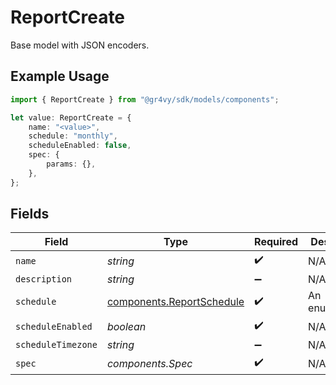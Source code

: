 # ReportCreate

Base model with JSON encoders.

## Example Usage

```typescript
import { ReportCreate } from "@gr4vy/sdk/models/components";

let value: ReportCreate = {
    name: "<value>",
    schedule: "monthly",
    scheduleEnabled: false,
    spec: {
        params: {},
    },
};
```

## Fields

| Field                                                                  | Type                                                                   | Required                                                               | Description                                                            |
| ---------------------------------------------------------------------- | ---------------------------------------------------------------------- | ---------------------------------------------------------------------- | ---------------------------------------------------------------------- |
| `name`                                                                 | *string*                                                               | :heavy_check_mark:                                                     | N/A                                                                    |
| `description`                                                          | *string*                                                               | :heavy_minus_sign:                                                     | N/A                                                                    |
| `schedule`                                                             | [components.ReportSchedule](../../models/components/reportschedule.md) | :heavy_check_mark:                                                     | An enumeration.                                                        |
| `scheduleEnabled`                                                      | *boolean*                                                              | :heavy_check_mark:                                                     | N/A                                                                    |
| `scheduleTimezone`                                                     | *string*                                                               | :heavy_minus_sign:                                                     | N/A                                                                    |
| `spec`                                                                 | *components.Spec*                                                      | :heavy_check_mark:                                                     | N/A                                                                    |